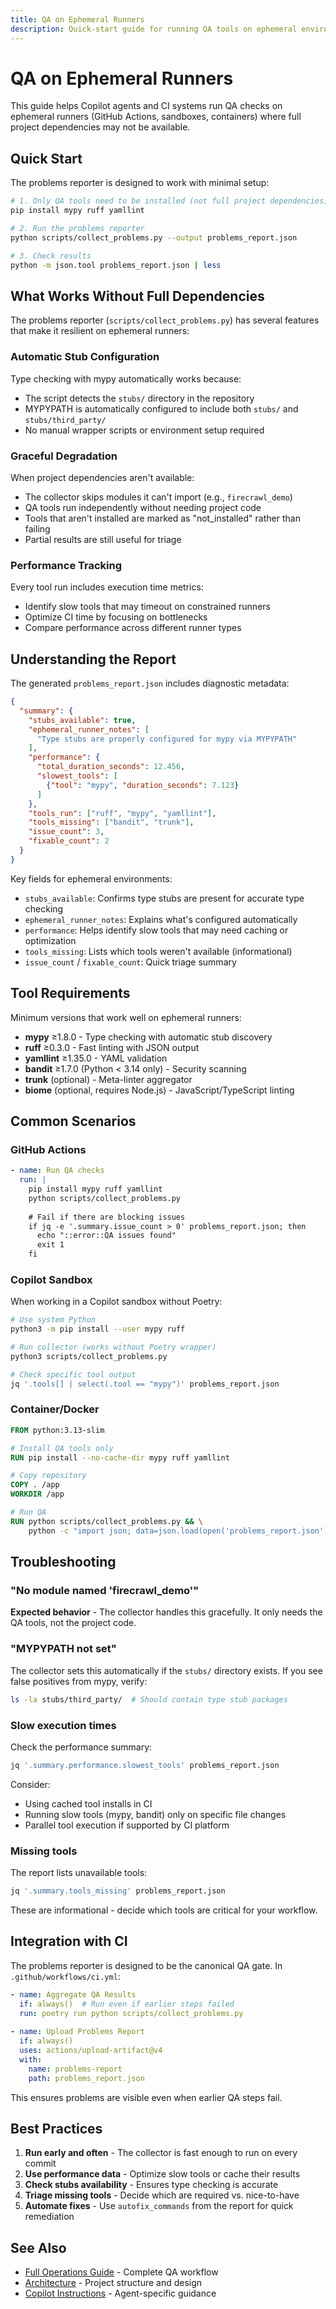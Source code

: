 ```yaml
---
title: QA on Ephemeral Runners
description: Quick-start guide for running QA tools on ephemeral environments
---
```


# QA on Ephemeral Runners

This guide helps Copilot agents and CI systems run QA checks on ephemeral runners (GitHub Actions, sandboxes, containers) where full project dependencies may not be available.

## Quick Start

The problems reporter is designed to work with minimal setup:

```bash
# 1. Only QA tools need to be installed (not full project dependencies)
pip install mypy ruff yamllint

# 2. Run the problems reporter
python scripts/collect_problems.py --output problems_report.json

# 3. Check results
python -m json.tool problems_report.json | less
```

## What Works Without Full Dependencies

The problems reporter (`scripts/collect_problems.py`) has several features that make it resilient on ephemeral runners:

### Automatic Stub Configuration

Type checking with mypy automatically works because:
- The script detects the `stubs/` directory in the repository
- MYPYPATH is automatically configured to include both `stubs/` and `stubs/third_party/`
- No manual wrapper scripts or environment setup required

### Graceful Degradation

When project dependencies aren't available:
- The collector skips modules it can't import (e.g., `firecrawl_demo`)
- QA tools run independently without needing project code
- Tools that aren't installed are marked as "not_installed" rather than failing
- Partial results are still useful for triage

### Performance Tracking

Every tool run includes execution time metrics:
- Identify slow tools that may timeout on constrained runners
- Optimize CI time by focusing on bottlenecks
- Compare performance across different runner types

## Understanding the Report

The generated `problems_report.json` includes diagnostic metadata:

```json
{
  "summary": {
    "stubs_available": true,
    "ephemeral_runner_notes": [
      "Type stubs are properly configured for mypy via MYPYPATH"
    ],
    "performance": {
      "total_duration_seconds": 12.456,
      "slowest_tools": [
        {"tool": "mypy", "duration_seconds": 7.123}
      ]
    },
    "tools_run": ["ruff", "mypy", "yamllint"],
    "tools_missing": ["bandit", "trunk"],
    "issue_count": 3,
    "fixable_count": 2
  }
}
```

Key fields for ephemeral environments:

- `stubs_available`: Confirms type stubs are present for accurate type checking
- `ephemeral_runner_notes`: Explains what's configured automatically
- `performance`: Helps identify slow tools that may need caching or optimization
- `tools_missing`: Lists which tools weren't available (informational)
- `issue_count` / `fixable_count`: Quick triage summary

## Tool Requirements

Minimum versions that work well on ephemeral runners:

- **mypy** ≥1.8.0 - Type checking with automatic stub discovery
- **ruff** ≥0.3.0 - Fast linting with JSON output
- **yamllint** ≥1.35.0 - YAML validation
- **bandit** ≥1.7.0 (Python < 3.14 only) - Security scanning
- **trunk** (optional) - Meta-linter aggregator
- **biome** (optional, requires Node.js) - JavaScript/TypeScript linting

## Common Scenarios

### GitHub Actions

```yaml
- name: Run QA checks
  run: |
    pip install mypy ruff yamllint
    python scripts/collect_problems.py
    
    # Fail if there are blocking issues
    if jq -e '.summary.issue_count > 0' problems_report.json; then
      echo "::error::QA issues found"
      exit 1
    fi
```

### Copilot Sandbox

When working in a Copilot sandbox without Poetry:

```bash
# Use system Python
python3 -m pip install --user mypy ruff

# Run collector (works without Poetry wrapper)
python3 scripts/collect_problems.py

# Check specific tool output
jq '.tools[] | select(.tool == "mypy")' problems_report.json
```

### Container/Docker

```dockerfile
FROM python:3.13-slim

# Install QA tools only
RUN pip install --no-cache-dir mypy ruff yamllint

# Copy repository
COPY . /app
WORKDIR /app

# Run QA
RUN python scripts/collect_problems.py && \
    python -c "import json; data=json.load(open('problems_report.json')); exit(0 if data['summary']['issue_count']==0 else 1)"
```

## Troubleshooting

### "No module named 'firecrawl_demo'"

**Expected behavior** - The collector handles this gracefully. It only needs the QA tools, not the project code.

### "MYPYPATH not set"

The collector sets this automatically if the `stubs/` directory exists. If you see false positives from mypy, verify:

```bash
ls -la stubs/third_party/  # Should contain type stub packages
```

### Slow execution times

Check the performance summary:

```bash
jq '.summary.performance.slowest_tools' problems_report.json
```

Consider:
- Using cached tool installs in CI
- Running slow tools (mypy, bandit) only on specific file changes
- Parallel tool execution if supported by CI platform

### Missing tools

The report lists unavailable tools:

```bash
jq '.summary.tools_missing' problems_report.json
```

These are informational - decide which tools are critical for your workflow.

## Integration with CI

The problems reporter is designed to be the canonical QA gate. In `.github/workflows/ci.yml`:

```yaml
- name: Aggregate QA Results
  if: always()  # Run even if earlier steps failed
  run: poetry run python scripts/collect_problems.py
  
- name: Upload Problems Report
  if: always()
  uses: actions/upload-artifact@v4
  with:
    name: problems-report
    path: problems_report.json
```

This ensures problems are visible even when earlier QA steps fail.

## Best Practices

1. **Run early and often** - The collector is fast enough to run on every commit
2. **Use performance data** - Optimize slow tools or cache their results
3. **Check stubs availability** - Ensures type checking is accurate
4. **Triage missing tools** - Decide which are required vs. nice-to-have
5. **Automate fixes** - Use `autofix_commands` from the report for quick remediation

## See Also

- [Full Operations Guide](operations.md) - Complete QA workflow
- [Architecture](architecture.md) - Project structure and design
- [Copilot Instructions](../.github/copilot-instructions.md) - Agent-specific guidance
